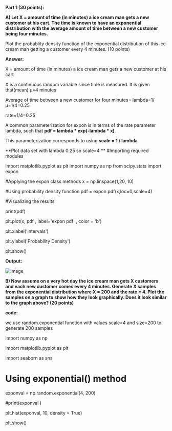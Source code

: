 **Part 1 (30 points):**

**A) Let X = amount of time (in minutes) a ice cream man gets a new customer at his cart. The time is known to have an exponential distribution with the average amount of time between a new customer being four minutes.**

Plot the probablity density function of the exponential distribution of this ice cream man getting a customer every 4 minutes. (10 points)

**Answer:**

X = amount of time (in minutes) a ice cream man gets a new customer at his cart

X is a continuous random variable since time is measured. It is given that(mean) μ=4 minutes

Average of time between a new customer for four minutes= lambda=1/μ=1/4=0.25

rate=1/4=0.25

A common parameterization for expon is in terms of the rate parameter lambda, such that  **pdf = lambda * exp(-lambda * x)**.

This parameterization corresponds to using **scale = 1 / lambda**.


**Plot data set with lambda 0.25 so scale=4
**
#Importing required modules

import matplotlib.pyplot as plt
import numpy as np
from scipy.stats import expon
 
#Applying the expon class methods
x = np.linspace(1,20, 10)

#Using probability density function
pdf = expon.pdf(x,loc=0,scale=4)
 
#Visualizing the results

print(pdf)

plt.plot(x, pdf , label='expon pdf' , color = 'b')

plt.xlabel('intervals')

plt.ylabel('Probability Density')

plt.show()

**Output:**

![image](https://user-images.githubusercontent.com/106718885/174466785-f3701891-15d1-47cc-a1d3-b55612ac658d.png)


**B) Now assume on a very hot day the ice cream man gets X customers and each new customer comes every 4 minutes. Generate X samples from the exponential distribution where X = 200 and the rate = 4. Plot the samples on a graph to show how they look graphically. Does it look similar to the graph above? (20 points)**

**code:**

we use random.exponential function with values scale=4 and size=200 to generate 200 samples

import numpy as np

import matplotlib.pyplot as plt

import seaborn as sns  

# Using exponential() method

exponval = np.random.exponential(4, 200)

#print(exponval )

plt.hist(exponval, 10, density = True)

plt.show()


